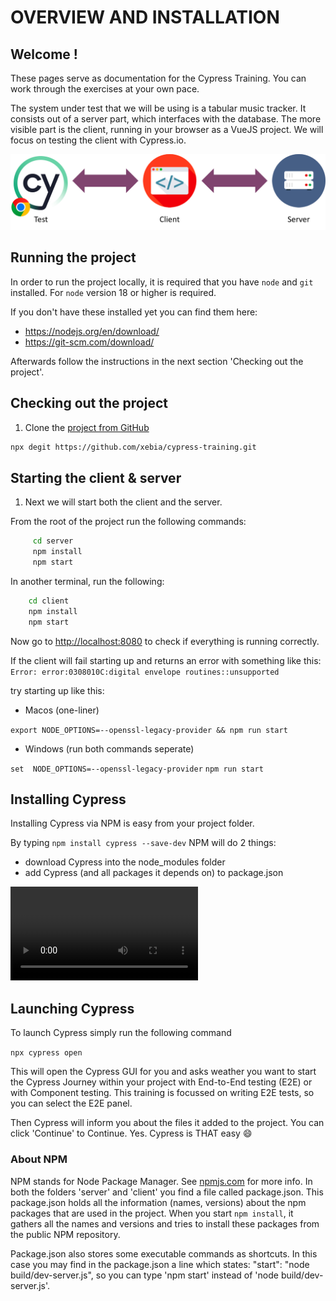 # OVERVIEW AND INSTALLATION

## Welcome !

These pages serve as documentation for the Cypress Training. You can work through the exercises at your own pace.

The system under test that we will be using is a tabular music tracker. It consists out of a server part, which interfaces with the database. The more visible part is the client, running in your browser as a VueJS project. We will focus on testing the client with Cypress.io.

![server-client](./images/cy_10_server_client.png)

## Running the project

In order to run the project locally, it is required that you have `node` and `git` installed. For `node` version 18 or higher is required.

If you don't have these installed yet you can find them here:

- <https://nodejs.org/en/download/>
- <https://git-scm.com/download/>

Afterwards follow the instructions in the next section 'Checking out the project'.

## Checking out the project

1. Clone the [project from GitHub](https://github.com/xebia/cypress-training)

``` bash
npx degit https://github.com/xebia/cypress-training.git
```

## Starting the client & server

1. Next we will start both the client and the server.

From the root of the project run the following commands:

``` bash
     cd server
     npm install
     npm start
```

In another terminal, run the following:

``` bash
    cd client
    npm install
    npm start
 ```

Now go to <http://localhost:8080> to check if everything is running correctly.

If the client will fail starting up and returns an error with something like this:
```Error: error:0308010C:digital envelope routines::unsupported```

try starting up like this:

- Macos (one-liner)

```export NODE_OPTIONS=--openssl-legacy-provider && npm run start```

- Windows (run both commands seperate)

```set  NODE_OPTIONS=--openssl-legacy-provider```
```npm run start```

## Installing Cypress

Installing Cypress via NPM is easy from your project folder.

By typing `npm install cypress --save-dev` NPM will do 2 things:

- download Cypress into the node_modules folder
- add Cypress (and all packages it depends on) to package.json

![Cypress installation](./images/installing-cli.mp4 ':include :type=video controls')

## Launching Cypress

To launch Cypress simply run the following command

```npx cypress open```

This will open the Cypress GUI for you and asks weather you want to start the Cypress Journey within your project
with End-to-End testing (E2E) or with Component testing. This training is focussed on writing E2E tests, so you can select the
E2E panel.

Then Cypress will inform you about the files it added to the project. You can click 'Continue' to Continue. Yes. Cypress is THAT easy 😄

### About NPM

NPM stands for Node Package Manager. See [npmjs.com](https://docs.npmjs.com/getting-started/what-is-npm#what-is-npm) for more info.
In both the folders 'server' and 'client' you find a file called package.json.
This package.json holds all the information (names, versions) about the npm packages that are used in the project.
When you start `npm install`, it gathers all the names and versions and tries to install these packages
from the public NPM repository.

Package.json also stores some executable commands as shortcuts.
In this case you may find in the package.json a line which states: "start": "node build/dev-server.js",
so you can type 'npm start' instead of 'node build/dev-server.js'.

